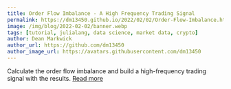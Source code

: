 ```yaml
---
title: Order Flow Imbalance - A High Frequency Trading Signal
permalink: https://dm13450.github.io/2022/02/02/Order-Flow-Imbalance.html
image: /img/blog/2022-02-02/banner.webp
tags: [tutorial, julialang, data science, market data, crypto]
author: Dean Markwick
author_url: https://github.com/dm13450
author_image_url: https://avatars.githubusercontent.com/dm13450
---
```


Calculate the order flow imbalance and build a high-frequency trading signal with the results. [Read more](https://dm13450.github.io/2022/02/02/Order-Flow-Imbalance.html)

